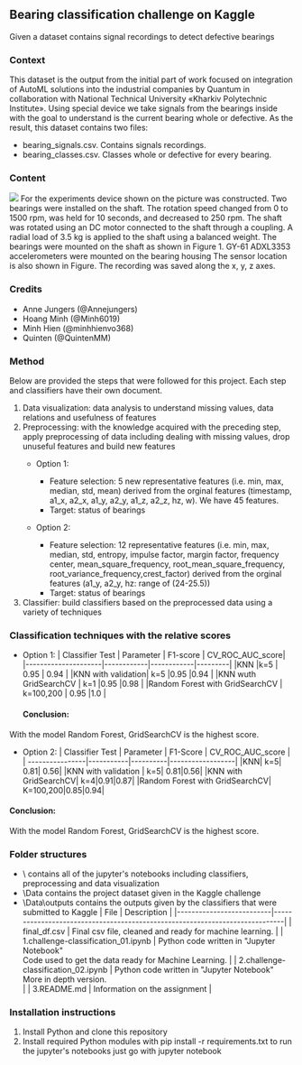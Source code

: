 ## Bearing classification challenge on Kaggle
Given a dataset contains signal recordings to detect defective bearings

### Context
This dataset is the output from the initial part of work focused on integration of AutoML solutions into the industrial companies by Quantum in collaboration with National Technical University «Kharkiv Polytechnic Institute». Using special device we take signals from the bearings inside with the goal to understand is the current bearing whole or defective. As the result, this dataset contains two files:

 - bearing_signals.csv. Contains signals recordings.
 - bearing_classes.csv. Classes whole or defective for every bearing.
### Content
![](/Visuals/bearing_explanation.jpeg)
For the experiments device shown on the picture was constructed. Two bearings were installed on the shaft. The rotation speed changed from 0 to 1500 rpm, was held for 10 seconds, and decreased to 250 rpm. The shaft was rotated using an DC motor connected to the shaft through a coupling. A radial load of 3.5 kg is applied to the shaft using a balanced weight.
The bearings were mounted on the shaft as shown in Figure 1. GY-61 ADXL3353 accelerometers were mounted on the bearing housing The sensor location is also shown in Figure. The recording was saved along the x, y, z axes.


### Credits
* Anne Jungers (@Annejungers)
* Hoang Minh (@Minh6019)
* Minh Hien (@minhhienvo368)
* Quinten (@QuintenMM)

### Method
Below are provided the steps that were followed for this project. Each step and classifiers have their own document.
 1. Data visualization: data analysis to understand missing values, data relations and usefulness of features
 2. Preprocessing: with the knowledge acquired with the preceding step, apply preprocessing of data including dealing with missing values, drop unuseful features and build new features
    - Option 1: 
         - Feature selection: 5 new representative features (i.e. min, max, median, std, mean) derived from the orginal features (timestamp, a1_x, a2_x, a1_y, a2_y, a1_z, a2_z, hz, w). We have 45 features.  
         - Target: status of bearings
  
    - Option 2: 
         - Feature selection: 12 representative features (i.e. min, max, median, std, entropy, impulse factor, margin factor, frequency center, mean_square_frequency, root_mean_square_frequency, root_variance_frequency,crest_factor) derived from the orginal features (a1_y, a2_y,  hz: range of (24-25.5))
         - Target: status of bearings 
 3. Classifier: build classifiers based on the preprocessed data using a variety of techniques

### Classification techniques with the relative scores
- Option 1: 
  | Classifier	Test     | Parameter  | F1-score  | CV_ROC_AUC_score|
  |---------------------|------------|------------|---------|
  |KNN	|k=5	| 0.95 	| 0.94	|
  |KNN with validation|	k=5	|0.95 |0.94 |
  |KNN wuth GridSearchCV	| k=1	|0.95	|0.98 |
  |Random Forest with GridSearchCV	| k=100,200	| 0.95	|1.0 |
  #### Conclusion:
With the model Random Forest, GridSearchCV is the highest score.

- Option 2:
  | Classifier Test | Parameter | F1-Score | CV_ROC_AUC_score |
  | ----------------|-----------|----------|------------------|
  |KNN| k=5| 0.81| 0.56|
  |KNN with validation | k=5| 0.81|0.56|
  |KNN with GridSearchCV| k=4|0.91|0.87|
  |Random Forest with GridSearchCV| K=100,200|0.85|0.94|
 
 #### Conclusion:
With the model Random Forest, GridSearchCV is the highest score. 
  

### Folder structures
* \ contains all of the jupyter's notebooks including classifiers, preprocessing and data visualization
* \Data contains the project dataset given in the Kaggle challenge
* \Data\outputs contains the outputs given by the classifiers that were submitted to Kaggle
  | File                     | Description                                                                 |
  |--------------------------|-----------------------------------------------------------------------------|
  | final_df.csv             | Final csv file, cleaned and ready for machine learning. |
  | 1.challenge-classification_01.ipynb   | Python code written in "Jupyter Notebook"  <br>Code used to get the data ready for Machine Learning.  |
  | 2.challenge-classification_02.ipynb | Python code written in "Jupyter Notebook" <br>More in depth version. <br>|
  | 3.README.md           | Information on the assignment                   |  

### Installation instructions
1. Install Python and clone this repository
2. Install required Python modules with pip install -r requirements.txt
to run the jupyter's notebooks just go with jupyter notebook
